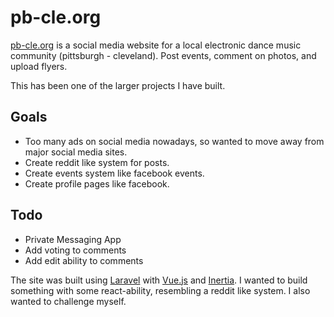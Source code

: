 # pb-cle.org
[pb-cle.org](https://pb-cle.org) is a social media website for a local electronic dance music community (pittsburgh - cleveland). Post events, comment on photos, and upload flyers.

This has been one of the larger projects I have built.

## Goals
- Too many ads on social media nowadays, so wanted to move away from major social media sites.
- Create reddit like system for posts.
- Create events system like facebook events.
- Create profile pages like facebook.

## Todo
- Private Messaging App
- Add voting to comments
- Add edit ability to comments

The site was built using [Laravel](https://laravel.com) with [Vue.js](https://vuejs.org) and [Inertia](https://inertiajs.com). I wanted to build something with some react-ability, resembling a reddit like system. I also wanted to challenge myself.
